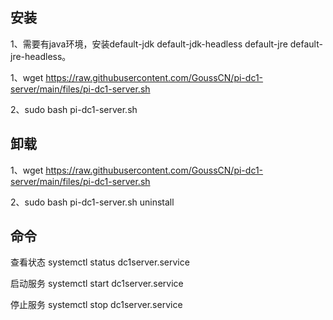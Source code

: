 安装
-----------------------------
1、需要有java环境，安装default-jdk default-jdk-headless default-jre default-jre-headless。

1、wget https://raw.githubusercontent.com/GoussCN/pi-dc1-server/main/files/pi-dc1-server.sh

2、sudo bash pi-dc1-server.sh

 
卸载
-----------------------------
1、wget https://raw.githubusercontent.com/GoussCN/pi-dc1-server/main/files/pi-dc1-server.sh

2、sudo bash pi-dc1-server.sh uninstall

命令
-----------------------------
查看状态 systemctl status dc1server.service

启动服务 systemctl start dc1server.service

停止服务 systemctl stop dc1server.service
